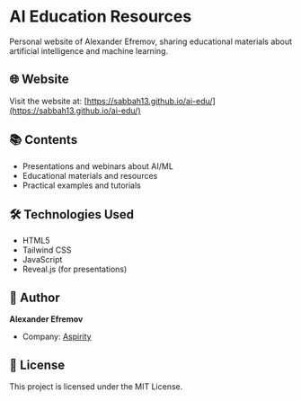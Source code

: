 # AI Education Resources

Personal website of Alexander Efremov, sharing educational materials about artificial intelligence and machine learning.

## 🌐 Website

Visit the website at: [https://sabbah13.github.io/ai-edu/](https://sabbah13.github.io/ai-edu/)

## 📚 Contents

- Presentations and webinars about AI/ML
- Educational materials and resources
- Practical examples and tutorials

## 🛠 Technologies Used

- HTML5
- Tailwind CSS
- JavaScript
- Reveal.js (for presentations)

## 👤 Author

**Alexander Efremov**
- Company: [Aspirity](https://aspirity.com/)

## 📄 License

This project is licensed under the MIT License.
